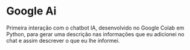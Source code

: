 # Google Ai

Primeira interação com o chatbot IA, desenvolvido no Google Colab em Python, para gerar uma descrição nas informações que eu adicionei no chat e assim descrever o que eu lhe informei.
